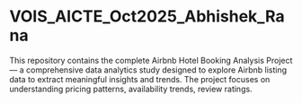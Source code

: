 # VOIS_AICTE_Oct2025_Abhishek_Rana
This repository contains the complete Airbnb Hotel Booking Analysis Project — a comprehensive data analytics study designed to explore Airbnb listing data to extract meaningful insights and trends. The project focuses on understanding pricing patterns, availability trends, review ratings.
